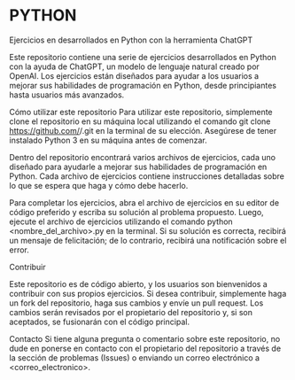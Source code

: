 # PYTHON
Ejercicios en desarrollados en Python con la herramienta ChatGPT 


Este repositorio contiene una serie de ejercicios desarrollados en Python con la ayuda de ChatGPT, un modelo de lenguaje natural creado por OpenAI. Los ejercicios están diseñados para ayudar a los usuarios a mejorar sus habilidades de programación en Python, desde principiantes hasta usuarios más avanzados.

Cómo utilizar este repositorio
Para utilizar este repositorio, simplemente clone el repositorio en su máquina local utilizando el comando git clone https://github.com/<usuario>/<repositorio>.git en la terminal de su elección. Asegúrese de tener instalado Python 3 en su máquina antes de comenzar.

Dentro del repositorio encontrará varios archivos de ejercicios, cada uno diseñado para ayudarle a mejorar sus habilidades de programación en Python. Cada archivo de ejercicios contiene instrucciones detalladas sobre lo que se espera que haga y cómo debe hacerlo.

Para completar los ejercicios, abra el archivo de ejercicios en su editor de código preferido y escriba su solución al problema propuesto. Luego, ejecute el archivo de ejercicios utilizando el comando python <nombre_del_archivo>.py en la terminal. Si su solución es correcta, recibirá un mensaje de felicitación; de lo contrario, recibirá una notificación sobre el error.

  
Contribuir
  
Este repositorio es de código abierto, y los usuarios son bienvenidos a contribuir con sus propios ejercicios. Si desea contribuir, simplemente haga un fork del repositorio, haga sus cambios y envíe un pull request. Los cambios serán revisados por el propietario del repositorio y, si son aceptados, se fusionarán con el código principal.

 
  
Contacto
Si tiene alguna pregunta o comentario sobre este repositorio, no dude en ponerse en contacto con el propietario del repositorio a través de la sección de problemas (Issues) o enviando un correo electrónico a <correo_electronico>.
  

  
